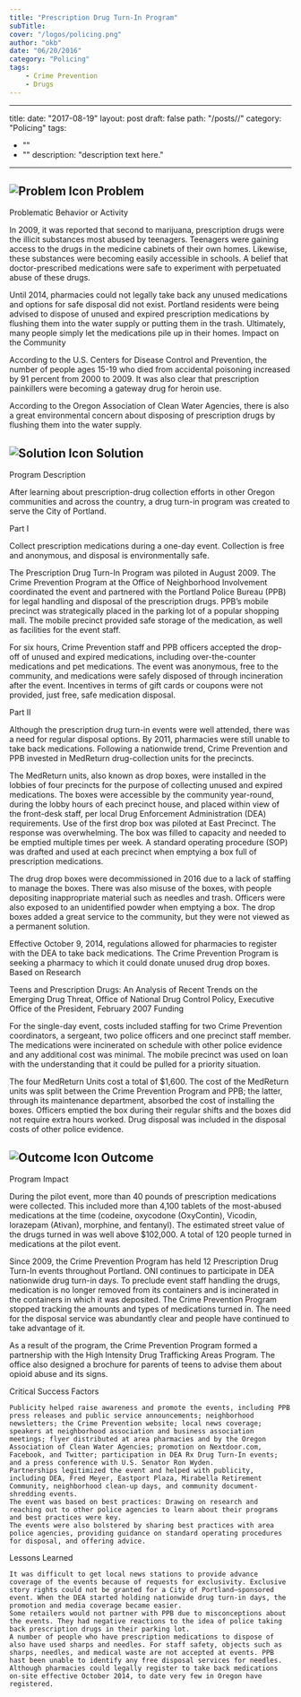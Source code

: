 ```yaml
---
title: "Prescription Drug Turn-In Program"
subTitle: 
cover: "/logos/policing.png"
author: "okb"
date: "06/20/2016"
category: "Policing"
tags:
    - Crime Prevention
    - Drugs 
---
```

---
title: 
date: "2017-08-19"
layout: post
draft: false
path: "/posts//"
category: "Policing"
tags:
  - ""
  - ""
description: "description text here."
---
## ![Problem Icon](https://github.com/google/material-design-icons/raw/master/alert/1x_web/ic_error_outline_black_48dp.png "Problem") Problem

Problematic Behavior or Activity

In 2009, it was reported that second to marijuana, prescription drugs were the illicit substances most abused by teenagers. Teenagers were gaining access to the drugs in the medicine cabinets of their own homes. Likewise, these substances were becoming easily accessible in schools. A belief that doctor-prescribed medications were safe to experiment with perpetuated abuse of these drugs.

Until 2014, pharmacies could not legally take back any unused medications and options for safe disposal did not exist. Portland residents were being advised to dispose of unused and expired prescription medications by flushing them into the water supply or putting them in the trash. Ultimately, many people simply let the medications pile up in their homes.
Impact on the Community

According to the U.S. Centers for Disease Control and Prevention, the number of people ages 15-19 who died from accidental poisoning increased by 91 percent from 2000 to 2009. It was also clear that prescription painkillers were becoming a gateway drug for heroin use.

According to the Oregon Association of Clean Water Agencies, there is also a great environmental concern about disposing of prescription drugs by flushing them into the water supply.

## ![Solution Icon](https://github.com/google/material-design-icons/raw/master/action/1x_web/ic_lightbulb_outline_black_48dp.png "Solution") Solution

Program Description

After learning about prescription-drug collection efforts in other Oregon communities and across the country, a drug turn-in program was created to serve the City of Portland.

Part I

Collect prescription medications during a one-day event. Collection is free and anonymous, and disposal is environmentally safe.

The Prescription Drug Turn-In Program was piloted in August 2009. The Crime Prevention Program at the Office of Neighborhood Involvement coordinated the event and partnered with the Portland Police Bureau (PPB) for legal handling and disposal of the prescription drugs. PPB’s mobile precinct was strategically placed in the parking lot of a popular shopping mall. The mobile precinct provided safe storage of the medication, as well as facilities for the event staff.

For six hours, Crime Prevention staff and PPB officers accepted the drop-off of unused and expired medications, including over-the-counter medications and pet medications. The event was anonymous, free to the community, and medications were safely disposed of through incineration after the event. Incentives in terms of gift cards or coupons were not provided, just free, safe medication disposal.

Part II

Although the prescription drug turn-in events were well attended, there was a need for regular disposal options. By 2011, pharmacies were still unable to take back medications. Following a nationwide trend, Crime Prevention and PPB invested in MedReturn drug-collection units for the precincts.

The MedReturn units, also known as drop boxes, were installed in the lobbies of four precincts for the purpose of collecting unused and expired medications. The boxes were accessible by the community year-round, during the lobby hours of each precinct house, and placed within view of the front-desk staff, per local Drug Enforcement Administration (DEA) requirements. Use of the first drop box was piloted at East Precinct. The response was overwhelming. The box was filled to capacity and needed to be emptied multiple times per week. A standard operating procedure (SOP) was drafted and used at each precinct when emptying a box full of prescription medications.

The drug drop boxes were decommissioned in 2016 due to a lack of staffing to manage the boxes. There was also misuse of the boxes, with people depositing inappropriate material such as needles and trash. Officers were also exposed to an unidentified powder when emptying a box. The drop boxes added a great service to the community, but they were not viewed as a permanent solution.

Effective October 9, 2014, regulations allowed for pharmacies to register with the DEA to take back medications. The Crime Prevention Program is seeking a pharmacy to which it could donate unused drug drop boxes.
Based on Research

Teens and Prescription Drugs: An Analysis of Recent Trends on the Emerging Drug Threat, Office of National Drug Control Policy, Executive Office of the President, February 2007
Funding

For the single-day event, costs included staffing for two Crime Prevention coordinators, a sergeant, two police officers and one precinct staff member.
The medications were incinerated on schedule with other police evidence and any additional cost was minimal. The mobile precinct was used on loan with the understanding that it could be pulled for a priority situation.

The four MedReturn Units cost a total of $1,600. The cost of the MedReturn units was split between the Crime Prevention Program and PPB; the latter, through its maintenance department, absorbed the cost of installing the boxes. Officers emptied the box during their regular shifts and the boxes did not require extra hours worked. Drug disposal was included in the disposal costs of other police evidence.

## ![Outcome Icon](https://github.com/google/material-design-icons/raw/master/action/1x_web/ic_view_list_black_48dp.png "Outcome") Outcome

Program Impact

During the pilot event, more than 40 pounds of prescription medications were collected. This included more than 4,100 tablets of the most-abused medications at the time (codeine, oxycodone (OxyContin), Vicodin, lorazepam (Ativan), morphine, and fentanyl). The estimated street value of the drugs turned in was well above $102,000. A total of 120 people turned in medications at the pilot event.

Since 2009, the Crime Prevention Program has held 12 Prescription Drug Turn-In events throughout Portland. ONI continues to participate in DEA nationwide drug turn-in days. To preclude event staff handling the drugs, medication is no longer removed from its containers and is incinerated in the containers in which it was deposited. The Crime Prevention Program stopped tracking the amounts and types of medications turned in. The need for the disposal service was abundantly clear and people have continued to take advantage of it.

As a result of the program, the Crime Prevention Program formed a partnership with the High Intensity Drug Trafficking Areas Program. The office also designed a brochure for parents of teens to advise them about opioid abuse and its signs.

Critical Success Factors

    Publicity helped raise awareness and promote the events, including PPB press releases and public service announcements; neighborhood newsletters; the Crime Prevention website; local news coverage; speakers at neighborhood association and business association meetings; flyer distributed at area pharmacies and by the Oregon Association of Clean Water Agencies; promotion on Nextdoor.com, Facebook, and Twitter; participation in DEA Rx Drug Turn-In events; and a press conference with U.S. Senator Ron Wyden.
    Partnerships legitimized the event and helped with publicity, including DEA, Fred Meyer, Eastport Plaza, Mirabella Retirement Community, neighborhood clean-up days, and community document-shredding events.
    The event was based on best practices: Drawing on research and reaching out to other police agencies to learn about their programs and best practices were key.
    The events were also bolstered by sharing best practices with area police agencies, providing guidance on standard operating procedures for disposal, and offering advice.

Lessons Learned

    It was difficult to get local news stations to provide advance coverage of the events because of requests for exclusivity. Exclusive story rights could not be granted for a City of Portland–sponsored event. When the DEA started holding nationwide drug turn-in days, the promotion and media coverage became easier.
    Some retailers would not partner with PPB due to misconceptions about the events. They had negative reactions to the idea of police taking back prescription drugs in their parking lot.
    A number of people who have prescription medications to dispose of also have used sharps and needles. For staff safety, objects such as sharps, needles, and medical waste are not accepted at events. PPB hast been unable to identify any free disposal services for needles.
    Although pharmacies could legally register to take back medications on-site effective October 2014, to date very few in Oregon have registered.


